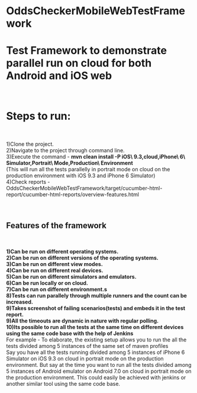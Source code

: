 # OddsCheckerMobileWebTestFramework

<b><h1>Test Framework to demonstrate parallel run on cloud for both Android and iOS web</h1></b></br>

<b><h1>Steps to run:</h1></b></br>

1)Clone the project.</br>
2)Navigate to the project through command line.</br>
3)Execute the command - <b>mvn clean install -P iOS\ 9.3,cloud,iPhone\ 6\ Simulator,Portrait\ Mode,Production\ Environment</b> </br>
(This will run all the tests parallelly in portrait mode on cloud on the production environment with iOS 9.3 and iPhone 6 Simulator) </br>
4)Check reports - OddsCheckerMobileWebTestFramework/target/cucumber-html-report/cucumber-html-reports/overview-features.html</br></br></br>


<b><h2>Features of the framework </h2></b></br>

<b>1)Can be run on different operating systems. </b></br>
<b>2)Can be run on different versions of the operating systems. </b></br>
<b>3)Can be run on different view modes. </b></br>
<b>4)Can be run on different real devices. </b></br>
<b>5)Can be run on different simulators and emulators. </b></br>
<b>6)Can be run locally or on cloud.</b></br>
<b>7)Can be run on different environment.s </b></br>
<b>8)Tests can run parallely through multiple runners and the count can be increased.  </b></br>
<b>9)Takes screenshot of failing scenarios(tests) and embeds it in the test report.  </b></br>
<b>9)All the timeouts are dynamic in nature with regular polling.  </b></br>
<b>10)Its possible to run all the tests at the same time on different devices using the same code base with the help of Jenkins  </b></br>
For example - To elaborate, the existing setup allows you to run the all the tests divided among 5 instances of the same set of maven profiles  </br>
Say you have all the tests running divided among 5 instances of iPhone 6 Simulator on iOS 9.3 on cloud in portrait mode on the production environment. But say at the time
you want to run all the tests divided among 5 instances of Android emulator on Android 7.0 on cloud in portrait mode on the production environment. This could easily be achieved 
with jenkins or another similar tool using the same code base.

